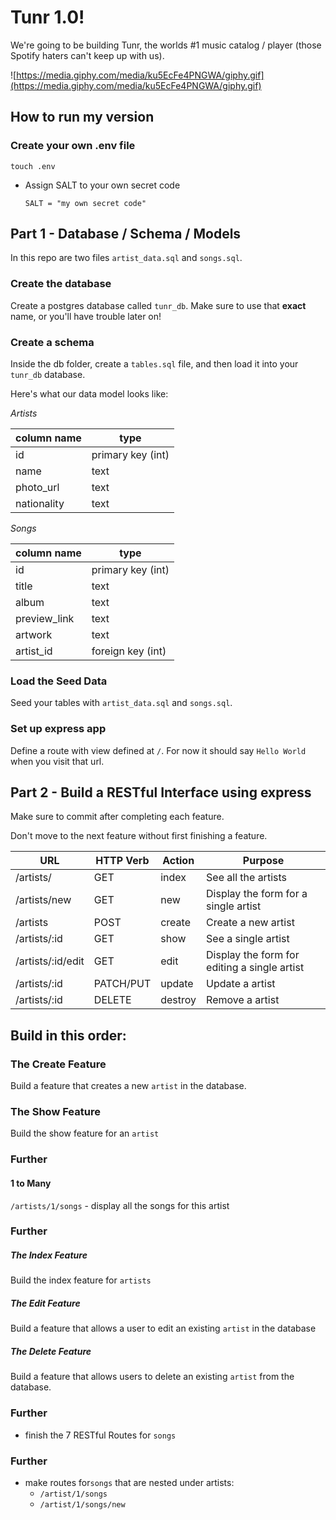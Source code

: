 # Tunr 1.0!

We're going to be building Tunr, the worlds #1 music catalog / player (those
Spotify haters can't keep up with us).

![https://media.giphy.com/media/ku5EcFe4PNGWA/giphy.gif](https://media.giphy.com/media/ku5EcFe4PNGWA/giphy.gif)

## How to run my version
### Create your own .env file
```
touch .env
```
* Assign SALT to your own secret code
    ```
    SALT = "my own secret code"
    ```

## Part 1 - Database / Schema / Models

In this repo are two files `artist_data.sql` and `songs.sql`.

### Create the database

Create a postgres database called `tunr_db`. Make sure to use that **exact**
name, or you'll have trouble later on!

### Create a schema

Inside the db folder, create a `tables.sql` file, and then load it into your
`tunr_db` database.

Here's what our data model looks like:

*Artists*

| column name  | type |
|--------------|------|
| id   | primary key (int) |
| name | text |
| photo_url | text |
| nationality | text |

*Songs*

| column name  | type |
|--------------|------|
|id | primary key (int) |
|title | text |
|album | text |
|preview_link | text |
|artwork | text |
|artist_id | foreign key (int) |


### Load the Seed Data

Seed your tables with `artist_data.sql` and `songs.sql`.

### Set up express app

Define a route with view defined at `/`. For now it should say `Hello World` when you visit that url.

## Part 2 - Build a RESTful Interface using express

Make sure to commit after completing each feature.

Don't move to the next feature without first finishing a feature.


| **URL** | **HTTP Verb** |  **Action** | **Purpose**  |
|------------|-------------|------------|------------|
| /artists/         | GET       | index    | See all the artists |
| /artists/new      | GET       | new      | Display the form for a single artist |
| /artists          | POST      | create   | Create a new artist |
| /artists/:id      | GET       | show     | See a single artist |
| /artists/:id/edit | GET       | edit     | Display the form for editing a single artist |
| /artists/:id      | PATCH/PUT | update   | Update a artist |
| /artists/:id      | DELETE    | destroy  | Remove a artist |

## Build in this order:

### The Create Feature

Build a feature that creates a new `artist` in the database.

### The Show Feature

Build the show feature for an `artist`



### Further

#### 1 to Many

`/artists/1/songs` - display all the songs for this artist


### Further

##### The Index Feature

Build the index feature for `artists`


##### The Edit Feature

Build a feature that allows a user to edit an existing `artist` in the database

##### The Delete Feature

Build a feature that allows users to delete an existing `artist` from the database.


### Further
- finish the 7 RESTful Routes for `songs`

### Further
- make routes for`songs` that are nested under artists:
  - `/artist/1/songs`
  - `/artist/1/songs/new`
